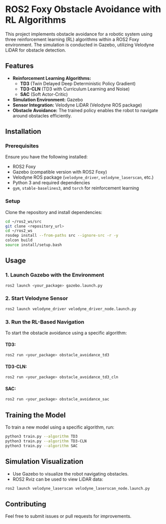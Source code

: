 # ROS2 Foxy Obstacle Avoidance with RL Algorithms

This project implements obstacle avoidance for a robotic system using three reinforcement learning (RL) algorithms within a ROS2 Foxy environment. The simulation is conducted in Gazebo, utilizing Velodyne LiDAR for obstacle detection.

## Features
- **Reinforcement Learning Algorithms:**
  - **TD3** (Twin Delayed Deep Deterministic Policy Gradient)
  - **TD3-CLN** (TD3 with Curriculum Learning and Noise)
  - **SAC** (Soft Actor-Critic)
- **Simulation Environment:** Gazebo
- **Sensor Integration:** Velodyne LiDAR (Velodyne ROS package)
- **Obstacle Avoidance:** The trained policy enables the robot to navigate around obstacles efficiently.

## Installation

### Prerequisites
Ensure you have the following installed:
- ROS2 Foxy
- Gazebo (compatible version with ROS2 Foxy)
- Velodyne ROS package (`velodyne_driver`, `velodyne_laserscan`, etc.)
- Python 3 and required dependencies
- `gym`, `stable-baselines3`, and `torch` for reinforcement learning

### Setup
Clone the repository and install dependencies:
```bash
cd ~/ros2_ws/src
git clone <repository_url>
cd ~/ros2_ws
rosdep install --from-paths src --ignore-src -r -y
colcon build
source install/setup.bash
```

## Usage

### 1. Launch Gazebo with the Environment
```bash
ros2 launch <your_package> gazebo.launch.py
```

### 2. Start Velodyne Sensor
```bash
ros2 launch velodyne_driver velodyne_driver_node.launch.py
```

### 3. Run the RL-Based Navigation
To start the obstacle avoidance using a specific algorithm:

#### TD3:
```bash
ros2 run <your_package> obstacle_avoidance_td3
```

#### TD3-CLN:
```bash
ros2 run <your_package> obstacle_avoidance_td3_cln
```

#### SAC:
```bash
ros2 run <your_package> obstacle_avoidance_sac
```

## Training the Model
To train a new model using a specific algorithm, run:
```bash
python3 train.py --algorithm TD3
python3 train.py --algorithm TD3-CLN
python3 train.py --algorithm SAC
```

## Simulation Visualization
- Use Gazebo to visualize the robot navigating obstacles.
- ROS2 Rviz can be used to view LiDAR data:
```bash
ros2 launch velodyne_laserscan velodyne_laserscan_node.launch.py
```

## Contributing
Feel free to submit issues or pull requests for improvements.
